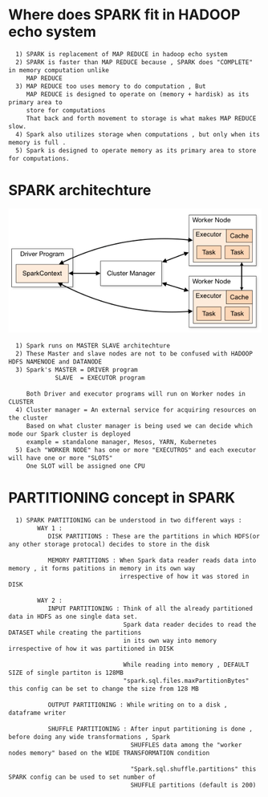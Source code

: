 # Where does SPARK fit in HADOOP echo system
      1) SPARK is replacement of MAP REDUCE in hadoop echo system
      2) SPARK is faster than MAP REDUCE because , SPARK does "COMPLETE" in memory computation unlike 
         MAP REDUCE 
      3) MAP REDUCE too uses memory to do computation , But
         MAP REDUCE is designed to operate on (memory + hardisk) as its primary area to 
         store for computations
         That back and forth movement to storage is what makes MAP REDUCE slow.
      4) Spark also utilizes storage when computations , but only when its memory is full .
      5) Spark is designed to operate memory as its primary area to store for computations. 





# SPARK architechture

<img src="./Y_nontxt_resources/Y_images/Spark_architechture_from_official_doc.png" alt="Spark architecture from official DOC" width="700"/>

      1) Spark runs on MASTER SLAVE architechture
      2) These Master and slave nodes are not to be confused with HADOOP HDFS NAMENODE and DATANODE 
      3) Spark's MASTER = DRIVER program
                 SLAVE  = EXECUTOR program
         
         Both Driver and executor programs will run on Worker nodes in CLUSTER
      4) Cluster manager = An external service for acquiring resources on the cluster
         Based on what cluster manager is being used we can decide which mode our Spark cluster is deployed
         example = standalone manager, Mesos, YARN, Kubernetes
      5) Each "WORKER NODE" has one or more "EXECUTROS" and each executor will have one or more "SLOTS"
         One SLOT will be assigned one CPU



# PARTITIONING concept in SPARK

      1) SPARK PARTITIONING can be understood in two different ways :
            WAY 1 :
               DISK PARTITIONS : These are the partitions in which HDFS(or any other storage protocal) decides to store in the disk

               MEMORY PARTITIONS : When Spark data reader reads data into memory , it forms patitions in memory in its own way 
                                   irrespective of how it was stored in DISK
            
            WAY 2 :
               INPUT PARTITIONING : Think of all the already partitioned data in HDFS as one single data set.
                                    Spark data reader decides to read the DATASET while creating the partitions 
                                    in its own way into memory irrespective of how it was partitioned in DISK

                                    While reading into memory , DEFAULT SIZE of single partiton is 128MB
                                    "spark.sql.files.maxPartitionBytes" this config can be set to change the size from 128 MB

               OUTPUT PARTITIONING : While writing on to a disk , dataframe writer 

               SHUFFLE PARTITIONING : After input partitioning is done , before doing any wide transformations , Spark 
                                      SHUFFLES data among the "worker nodes memory" based on the WIDE TRANSFORMATION condition

                                      "Spark.sql.shuffle.partitions" this SPARK config can be used to set number of 
                                      SHUFFLE partitions (default is 200)

